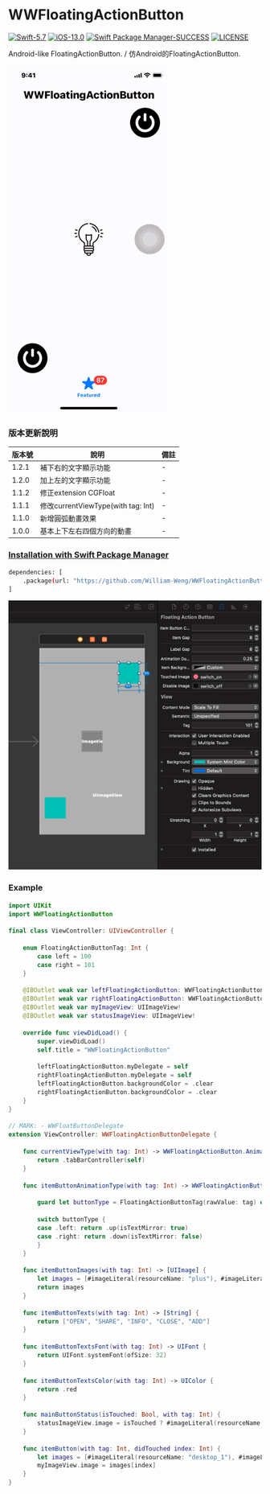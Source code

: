 # WWFloatingActionButton

[![Swift-5.7](https://img.shields.io/badge/Swift-5.7-orange.svg?style=flat)](https://developer.apple.com/swift/) [![iOS-13.0](https://img.shields.io/badge/iOS-13.0-pink.svg?style=flat)](https://developer.apple.com/swift/) [![Swift Package Manager-SUCCESS](https://img.shields.io/badge/Swift_Package_Manager-SUCCESS-blue.svg?style=flat)](https://developer.apple.com/swift/) [![LICENSE](https://img.shields.io/badge/LICENSE-MIT-yellow.svg?style=flat)](https://developer.apple.com/swift/)

Android-like FloatingActionButton. / 仿Android的FloatingActionButton.

![](./Example.gif)

### 版本更新說明
|版本號|說明|備註|
|-|-|-|
|1.2.1|補下右的文字顯示功能|-|
|1.2.0|加上左的文字顯示功能|-|
|1.1.2|修正extension CGFloat|-|
|1.1.1|修改currentViewType(with tag: Int)|-|
|1.1.0|新增圓弧動畫效果|-|
|1.0.0|基本上下左右四個方向的動畫|-|

### [Installation with Swift Package Manager](https://medium.com/彼得潘的-swift-ios-app-開發問題解答集/使用-spm-安裝第三方套件-xcode-11-新功能-2c4ffcf85b4b)
```bash
dependencies: [
    .package(url: "https://github.com/William-Weng/WWFloatingActionButton.git", .upToNextMajor(from: "1.2.1"))
]
```

![](./IBDesignable.png)

### Example
```swift
import UIKit
import WWFloatingActionButton

final class ViewController: UIViewController {
    
    enum FloatingActionButtonTag: Int {
        case left = 100
        case right = 101
    }
    
    @IBOutlet weak var leftFloatingActionButton: WWFloatingActionButton!
    @IBOutlet weak var rightFloatingActionButton: WWFloatingActionButton!
    @IBOutlet weak var myImageView: UIImageView!
    @IBOutlet weak var statusImageView: UIImageView!
    
    override func viewDidLoad() {
        super.viewDidLoad()
        self.title = "WWFloatingActionButton"
        
        leftFloatingActionButton.myDelegate = self
        rightFloatingActionButton.myDelegate = self
        leftFloatingActionButton.backgroundColor = .clear
        rightFloatingActionButton.backgroundColor = .clear
    }
}

// MARK: - WWFloatButtonDelegate
extension ViewController: WWFloatingActionButtonDelegate {
    
    func currentViewType(with tag: Int) -> WWFloatingActionButton.AnimationViewType {
        return .tabBarController(self)
    }
    
    func itemButtonAnimationType(with tag: Int) -> WWFloatingActionButton.AnimationType {
        
        guard let buttonType = FloatingActionButtonTag(rawValue: tag) else { return .up(isTextMirror: false) }
        
        switch buttonType {
        case .left: return .up(isTextMirror: true)
        case .right: return .down(isTextMirror: false)
        }
    }
    
    func itemButtonImages(with tag: Int) -> [UIImage] {
        let images = [#imageLiteral(resourceName: "plus"), #imageLiteral(resourceName: "power"), #imageLiteral(resourceName: "refresh"), #imageLiteral(resourceName: "play"), #imageLiteral(resourceName: "chart")]
        return images
    }
    
    func itemButtonTexts(with tag: Int) -> [String] {
        return ["OPEN", "SHARE", "INFO", "CLOSE", "ADD"]
    }
    
    func itemButtonTextsFont(with tag: Int) -> UIFont {
        return UIFont.systemFont(ofSize: 32)
    }
    
    func itemButtonTextsColor(with tag: Int) -> UIColor {
        return .red
    }
    
    func mainButtonStatus(isTouched: Bool, with tag: Int) {
        statusImageView.image = isTouched ? #imageLiteral(resourceName: "LightOn") : #imageLiteral(resourceName: "LightOff")
    }
    
    func itemButton(with tag: Int, didTouched index: Int) {
        let images = [#imageLiteral(resourceName: "desktop_1"), #imageLiteral(resourceName: "desktop_2"), #imageLiteral(resourceName: "desktop_5"), #imageLiteral(resourceName: "desktop_3"), #imageLiteral(resourceName: "desktop_4")]
        myImageView.image = images[index]
    }
}
```
